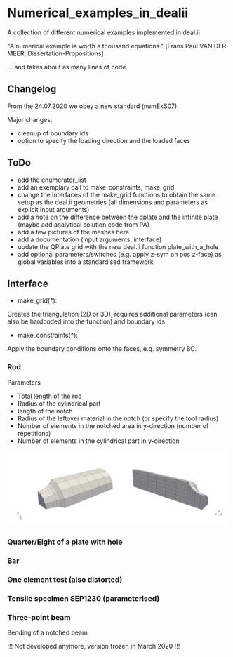 # Numerical_examples_in_dealii
A collection of different numerical examples implemented in deal.ii

"A numerical example is worth a thousand equations." [Frans Paul VAN DER MEER, Dissertation-Propositions]

... and takes about as many lines of code.


## Changelog
From the 24.07.2020 we obey a new standard (numExS07).

Major changes:
* cleanup of boundary ids
* option to specify the loading direction and the loaded faces


## ToDo
* add the enumerator_list
* add an exemplary call to make_constraints, make_grid
* change the interfaces of the make_grid functions to obtain the same setup as the deal.ii geometries (all dimensions and parameters as explicit input arguments)
* add a note on the difference between the qplate and the infinite plate (maybe add analytical solution code from PA)
* add a few pictures of the meshes here
* add a documentation (input arguments, interface)
* update the QPlate grid with the new deal.ii function plate_with_a_hole
* add optional parameters/switches (e.g. apply z-sym on pos z-face) as global variables into a standardised framework

## Interface
* make_grid(*):

Creates the triangulation (2D or 3D), requires additional parameters (can also be hardcoded into the function) and boundary ids

* make_constraints(*):

Apply the boundary conditions onto the faces, e.g. symmetry BC.


### Rod
Parameters

* Total length of the rod
* Radius of the cylindrical part
* length of the notch
* Radius of the leftover material in the notch (or specify the tool radius)
* Number of elements in the notched area in y-direction (number of repetitions)
* Number of elements in the cylindrical part in y-direction

<img src="https://github.com/jfriedlein/Numerical_examples_in_dealii/blob/master/images/Rod%20-%20geometry%20notch60.jpg" width="500">

### Quarter/Eight of a plate with hole

### Bar

### One element test (also distorted)

### Tensile specimen SEP1230 (parameterised)

### Three-point beam
Bending of a notched beam

!!! Not developed anymore, version frozen in March 2020 !!!

